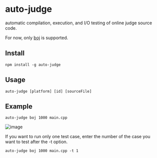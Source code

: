 # auto-judge
automatic compilation, execution, and I/O testing of online judge source code.

For now, only [boj](https://www.acmicpc.net/) is supported.

## Install

    npm install -g auto-judge

## Usage

	auto-judge [platform] [id] [sourceFile]

## Example

    auto-judge boj 1000 main.cpp

![image](https://github.com/piuccio/cowsay/assets/66120479/bdc5243b-30c9-48af-a3e0-fd9eda032b34)

 
If you want to run only one test case, enter the number of the case you want to test after the -t option.

    auto-judge boj 1000 main.cpp -t 1
